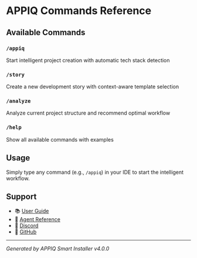 # APPIQ Commands Reference

## Available Commands

### `/appiq`
Start intelligent project creation with automatic tech stack detection

### `/story`
Create a new development story with context-aware template selection

### `/analyze`
Analyze current project structure and recommend optimal workflow

### `/help`
Show all available commands with examples


## Usage
Simply type any command (e.g., `/appiq`) in your IDE to start the intelligent workflow.

## Support
- 📚 [User Guide](bmad-core/user-guide.md)
- 🎯 [Agent Reference](bmad-core/agents/)
- 💬 [Discord](https://discord.gg/gk8jAdXWmj)
- 🐙 [GitHub](https://github.com/Viktor-Hermann/APPIQ-METHOD)

---
*Generated by APPIQ Smart Installer v4.0.0*
